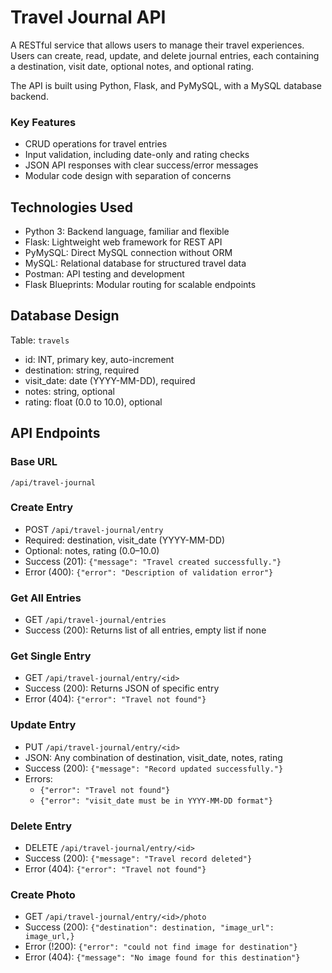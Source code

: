 # Travel Journal API


A RESTful service that allows users to manage their travel experiences. Users can create, read, update, and delete journal entries, each containing a destination, visit date, optional notes, and optional rating.

The API is built using Python, Flask, and PyMySQL, with a MySQL database backend.

### Key Features
- CRUD operations for travel entries
- Input validation, including date-only and rating checks
- JSON API responses with clear success/error messages
- Modular code design with separation of concerns

## Technologies Used
- Python 3: Backend language, familiar and flexible
- Flask: Lightweight web framework for REST API
- PyMySQL: Direct MySQL connection without ORM
- MySQL: Relational database for structured travel data
- Postman: API testing and development
- Flask Blueprints: Modular routing for scalable endpoints

## Database Design
Table: `travels`
- id: INT, primary key, auto-increment
- destination: string, required
- visit_date: date (YYYY-MM-DD), required
- notes: string, optional
- rating: float (0.0 to 10.0), optional

## API Endpoints

### Base URL
`/api/travel-journal`

### Create Entry
- POST `/api/travel-journal/entry`
- Required: destination, visit_date (YYYY-MM-DD)
- Optional: notes, rating (0.0–10.0)
- Success (201): `{"message": "Travel created successfully."}`
- Error (400): `{"error": "Description of validation error"}`

### Get All Entries
- GET `/api/travel-journal/entries`
- Success (200): Returns list of all entries, empty list if none

### Get Single Entry
- GET `/api/travel-journal/entry/<id>`
- Success (200): Returns JSON of specific entry
- Error (404): `{"error": "Travel not found"}`

### Update Entry
- PUT `/api/travel-journal/entry/<id>`
- JSON: Any combination of destination, visit_date, notes, rating
- Success (200): `{"message": "Record updated successfully."}`
- Errors:
  - `{"error": "Travel not found"}`
  - `{"error": "visit_date must be in YYYY-MM-DD format"}`

### Delete Entry
- DELETE `/api/travel-journal/entry/<id>`
- Success (200): `{"message": "Travel record deleted"}`
- Error (404): `{"error": "Travel not found"}`

### Create Photo
- GET `/api/travel-journal/entry/<id>/photo`
- Success (200): `{"destination": destination, "image_url": image_url,}`
- Error (!200): `{"error": "could not find image for destination"}`
- Error (404): `{"message": "No image found for this destination"}`



